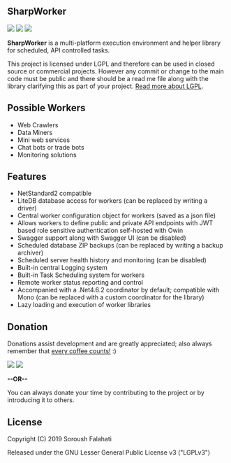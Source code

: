 ## SharpWorker
[![](https://img.shields.io/github/license/falahati/SharpWorker.svg?style=flat-square)](https://github.com/falahati/SharpWorker/blob/master/LICENSE)
[![](https://img.shields.io/github/commit-activity/y/falahati/SharpWorker.svg?style=flat-square)](https://github.com/falahati/SharpWorker/commits/master)
[![](https://img.shields.io/github/issues/falahati/SharpWorker.svg?style=flat-square)](https://github.com/falahati/SharpWorker/issues)

**SharpWorker** is a multi-platform execution environment and helper library for scheduled, API controlled tasks.

This project is licensed under LGPL and therefore can be used in closed source or commercial projects. However any commit or change to the main code must be public and there should be a read me file along with the library clarifying this as part of your project. [Read more about LGPL](https://github.com/falahati/SharpWorker/blob/master/LICENSE).

## Possible Workers
* Web Crawlers
* Data Miners
* Mini web services
* Chat bots or trade bots
* Monitoring solutions

## Features

* NetStandard2 compatible
* LiteDB database access for workers (can be replaced by writing a driver)
* Central worker configuration object for workers (saved as a json file)
* Allows workers to define public and private API endpoints with JWT based role sensitive authentication self-hosted with Owin
* Swagger support along with Swagger UI (can be disabled)
* Scheduled database ZIP backups (can be replaced by writing a backup archiver)
* Scheduled server health history and monitoring (can be disabled)
* Built-in central Logging system
* Built-in Task Scheduling system for workers
* Remote worker status reporting and control
* Accompanied with a .Net4.6.2 coordinator by default; compatible with Mono (can be replaced with a custom coordinator for the library)
* Lazy loading and execution of worker libraries

## Donation
Donations assist development and are greatly appreciated; also always remember that [every coffee counts!](https://media.makeameme.org/created/one-simply-does-i9k8kx.jpg) :)

[![](https://img.shields.io/badge/crypto-CoinPayments-8a00a3.svg?style=flat-square)](https://www.coinpayments.net/index.php?cmd=_donate&reset=1&merchant=820707aded07845511b841f9c4c335cd&item_name=Donate&currency=USD&amountf=20.00000000&allow_amount=1&want_shipping=0&allow_extra=1)
[![](https://img.shields.io/badge/shetab-ZarinPal-8a00a3.svg?style=flat-square)](https://zarinp.al/@falahati)

**--OR--**

You can always donate your time by contributing to the project or by introducing it to others.


## License
Copyright (C) 2019 Soroush Falahati

Released under the GNU Lesser General Public License v3 ("LGPLv3")